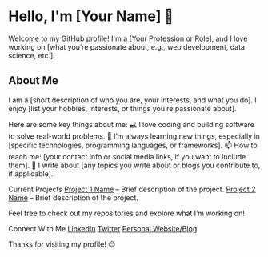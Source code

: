 # Hello, I'm [Your Name] 👋
Welcome to my GitHub profile! I'm a [Your Profession or Role], and I love working on [what you’re passionate about, e.g., web development, data science, etc.].

## About Me
I am a [short description of who you are, your interests, and what you do]. 
I enjoy [list your hobbies, interests, or things you’re passionate about]. 

Here are some key things about me:
💻 I love coding and building software to solve real-world problems.
🌱 I’m always learning new things, especially in [specific technologies, programming languages, or frameworks].
📫 How to reach me: [your contact info or social media links, if you want to include them].
📝 I write about [any topics you write about or blogs you contribute to, if applicable].

Current Projects
[Project 1 Name](link) – Brief description of the project.
[Project 2 Name](link) – Brief description of the project.

Feel free to check out my repositories and explore what I’m working on!

Connect With Me
[LinkedIn](your-linkedin-url)
[Twitter](your-twitter-url)
[Personal Website/Blog](your-website-url)

Thanks for visiting my profile! 😊